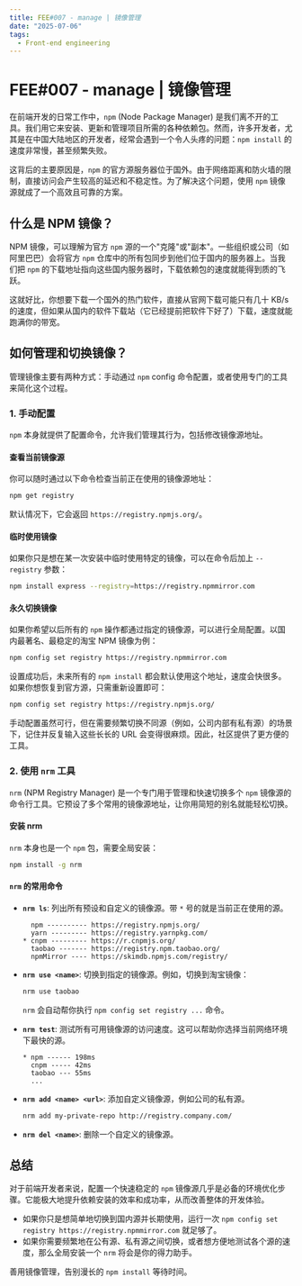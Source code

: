 ```yaml
---
title: FEE#007 - manage | 镜像管理
date: "2025-07-06"
tags:
  - Front-end engineering
---
```


# FEE#007 - manage | 镜像管理

在前端开发的日常工作中，`npm` (Node Package Manager) 是我们离不开的工具。我们用它来安装、更新和管理项目所需的各种依赖包。然而，许多开发者，尤其是在中国大陆地区的开发者，经常会遇到一个令人头疼的问题：`npm install` 的速度非常慢，甚至频繁失败。

这背后的主要原因是，`npm` 的官方源服务器位于国外。由于网络距离和防火墙的限制，直接访问会产生较高的延迟和不稳定性。为了解决这个问题，使用 `npm` 镜像源就成了一个高效且可靠的方案。

## 什么是 NPM 镜像？

NPM 镜像，可以理解为官方 `npm` 源的一个"克隆"或"副本"。一些组织或公司（如阿里巴巴）会将官方 `npm` 仓库中的所有包同步到他们位于国内的服务器上。当我们把 `npm` 的下载地址指向这些国内服务器时，下载依赖包的速度就能得到质的飞跃。

这就好比，你想要下载一个国外的热门软件，直接从官网下载可能只有几十 KB/s 的速度，但如果从国内的软件下载站（它已经提前把软件下好了）下载，速度就能跑满你的带宽。

## 如何管理和切换镜像？

管理镜像主要有两种方式：手动通过 `npm` config 命令配置，或者使用专门的工具来简化这个过程。

### 1. 手动配置

`npm` 本身就提供了配置命令，允许我们管理其行为，包括修改镜像源地址。

#### 查看当前镜像源
你可以随时通过以下命令检查当前正在使用的镜像源地址：
```bash
npm get registry
```
默认情况下，它会返回 `https://registry.npmjs.org/`。

#### 临时使用镜像
如果你只是想在某一次安装中临时使用特定的镜像，可以在命令后加上 `--registry` 参数：
```bash
npm install express --registry=https://registry.npmmirror.com
```

#### 永久切换镜像
如果你希望以后所有的 `npm` 操作都通过指定的镜像源，可以进行全局配置。以国内最著名、最稳定的淘宝 NPM 镜像为例：
```bash
npm config set registry https://registry.npmmirror.com
```
设置成功后，未来所有的 `npm install` 都会默认使用这个地址，速度会快很多。如果你想恢复到官方源，只需重新设置即可：
```bash
npm config set registry https://registry.npmjs.org/
```

手动配置虽然可行，但在需要频繁切换不同源（例如，公司内部有私有源）的场景下，记住并反复输入这些长长的 URL 会变得很麻烦。因此，社区提供了更方便的工具。

### 2. 使用 `nrm` 工具

`nrm` (NPM Registry Manager) 是一个专门用于管理和快速切换多个 `npm` 镜像源的命令行工具。它预设了多个常用的镜像源地址，让你用简短的别名就能轻松切换。

#### 安装 nrm
`nrm` 本身也是一个 `npm` 包，需要全局安装：
```bash
npm install -g nrm
```

#### `nrm` 的常用命令

*   **`nrm ls`**: 列出所有预设和自定义的镜像源。带 `*` 号的就是当前正在使用的源。
    ```
      npm ---------- https://registry.npmjs.org/
      yarn --------- https://registry.yarnpkg.com/
    * cnpm --------- https://r.cnpmjs.org/
      taobao ------- https://registry.npm.taobao.org/
      npmMirror ---- https://skimdb.npmjs.com/registry/
    ```

*   **`nrm use <name>`**: 切换到指定的镜像源。例如，切换到淘宝镜像：
    ```bash
    nrm use taobao
    ```
    `nrm` 会自动帮你执行 `npm config set registry ...` 命令。

*   **`nrm test`**: 测试所有可用镜像源的访问速度。这可以帮助你选择当前网络环境下最快的源。
    ```
    * npm ------ 198ms
      cnpm ----- 42ms
      taobao --- 55ms
      ...
    ```

*   **`nrm add <name> <url>`**: 添加自定义镜像源，例如公司的私有源。
    ```bash
    nrm add my-private-repo http://registry.company.com/
    ```

*   **`nrm del <name>`**: 删除一个自定义的镜像源。

## 总结

对于前端开发者来说，配置一个快速稳定的 `npm` 镜像源几乎是必备的环境优化步骤。它能极大地提升依赖安装的效率和成功率，从而改善整体的开发体验。

- 如果你只是想简单地切换到国内源并长期使用，运行一次 `npm config set registry https://registry.npmmirror.com` 就足够了。
- 如果你需要频繁地在公有源、私有源之间切换，或者想方便地测试各个源的速度，那么全局安装一个 `nrm` 将会是你的得力助手。

善用镜像管理，告别漫长的 `npm install` 等待时间。





